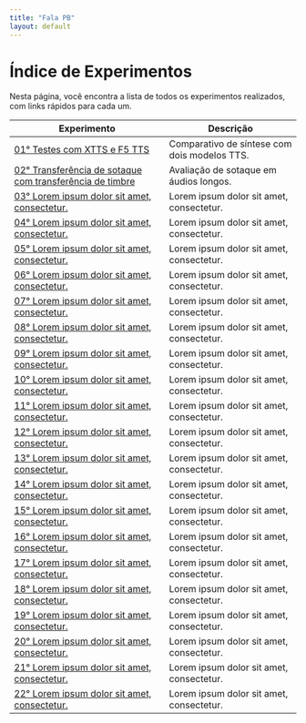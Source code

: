 ```yaml
---
title: "Fala PB"
layout: default
---
```


<style>
  .wrapper,
  .markdown-body, .inner, #main_content {
    max-width: 90% !important;
    padding: 1rem 2rem !important;
  }
  .markdown-body table {
    width: 100%;
    border-collapse: collapse;
    margin-bottom: 1rem;
  }
  .markdown-body th,
  .markdown-body td {
    border: 1px solid #ccc;
    padding: 0.5rem;
  }
  .markdown-body th {
    background: #f5f5f5;
    text-align: left;
  }
</style>

# Índice de Experimentos

Nesta página, você encontra a lista de todos os experimentos realizados, com links rápidos para cada um.

| Experimento                                                               | Descrição                                      |
|---------------------------------------------------------------------------|------------------------------------------------|
| [01° Testes com XTTS e F5 TTS                            ](/fala_pb/1/)   | Comparativo de síntese com dois modelos TTS.   |
| [02° Transferência de sotaque com transferência de timbre](/fala_pb/2/)   | Avaliação de sotaque em áudios longos.         |
| [03° Lorem ipsum dolor sit amet, consectetur.            ](/fala_pb/3/)   | Lorem ipsum dolor sit amet, consectetur.       |
| [04° Lorem ipsum dolor sit amet, consectetur.            ](/fala_pb/4/)   | Lorem ipsum dolor sit amet, consectetur.       |
| [05° Lorem ipsum dolor sit amet, consectetur.            ](/fala_pb/5/)   | Lorem ipsum dolor sit amet, consectetur.       |
| [06° Lorem ipsum dolor sit amet, consectetur.            ](/fala_pb/6/)   | Lorem ipsum dolor sit amet, consectetur.       |
| [07° Lorem ipsum dolor sit amet, consectetur.            ](/fala_pb/7/)   | Lorem ipsum dolor sit amet, consectetur.       |
| [08° Lorem ipsum dolor sit amet, consectetur.            ](/fala_pb/8/)   | Lorem ipsum dolor sit amet, consectetur.       |
| [09° Lorem ipsum dolor sit amet, consectetur.            ](/fala_pb/9/)   | Lorem ipsum dolor sit amet, consectetur.       |
| [10° Lorem ipsum dolor sit amet, consectetur.            ](/fala_pb/10/)  | Lorem ipsum dolor sit amet, consectetur.       |
| [11° Lorem ipsum dolor sit amet, consectetur.            ](/fala_pb/11/)  | Lorem ipsum dolor sit amet, consectetur.       |
| [12° Lorem ipsum dolor sit amet, consectetur.            ](/fala_pb/12/)  | Lorem ipsum dolor sit amet, consectetur.       |
| [13° Lorem ipsum dolor sit amet, consectetur.            ](/fala_pb/13/)  | Lorem ipsum dolor sit amet, consectetur.       |
| [14° Lorem ipsum dolor sit amet, consectetur.            ](/fala_pb/14/)  | Lorem ipsum dolor sit amet, consectetur.       |
| [15° Lorem ipsum dolor sit amet, consectetur.            ](/fala_pb/15/)  | Lorem ipsum dolor sit amet, consectetur.       |
| [16° Lorem ipsum dolor sit amet, consectetur.            ](/fala_pb/16/)  | Lorem ipsum dolor sit amet, consectetur.       |
| [17° Lorem ipsum dolor sit amet, consectetur.            ](/fala_pb/17/)  | Lorem ipsum dolor sit amet, consectetur.       |
| [18° Lorem ipsum dolor sit amet, consectetur.            ](/fala_pb/18/)  | Lorem ipsum dolor sit amet, consectetur.       |
| [19° Lorem ipsum dolor sit amet, consectetur.            ](/fala_pb/19/)  | Lorem ipsum dolor sit amet, consectetur.       |
| [20° Lorem ipsum dolor sit amet, consectetur.            ](/fala_pb/20/)  | Lorem ipsum dolor sit amet, consectetur.       |
| [21° Lorem ipsum dolor sit amet, consectetur.            ](/fala_pb/21/)  | Lorem ipsum dolor sit amet, consectetur.       |
| [22° Lorem ipsum dolor sit amet, consectetur.            ](/fala_pb/22/)  | Lorem ipsum dolor sit amet, consectetur.       |